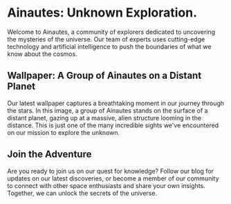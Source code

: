 <!--
Write me markdown content of website with wallpaper:

"A group of Ainautes standing on the surface of a distant planet, looking up at a massive, alien structure looming in the distance."

The header of the page should not be copy of the text but rather a real content of the website which is using this wallpaper.
-->

<!--font:Poppins-->

# Ainautes: Unknown Exploration.

Welcome to Ainautes, a community of explorers dedicated to uncovering the mysteries of the universe. Our team of experts uses cutting-edge technology and artificial intelligence to push the boundaries of what we know about the cosmos.

## Wallpaper: A Group of Ainautes on a Distant Planet

Our latest wallpaper captures a breathtaking moment in our journey through the stars. In this image, a group of Ainautes stands on the surface of a distant planet, gazing up at a massive, alien structure looming in the distance. This is just one of the many incredible sights we've encountered on our mission to explore the unknown.

## Join the Adventure

Are you ready to join us on our quest for knowledge? Follow our blog for updates on our latest discoveries, or become a member of our community to connect with other space enthusiasts and share your own insights. Together, we can unlock the secrets of the universe.
